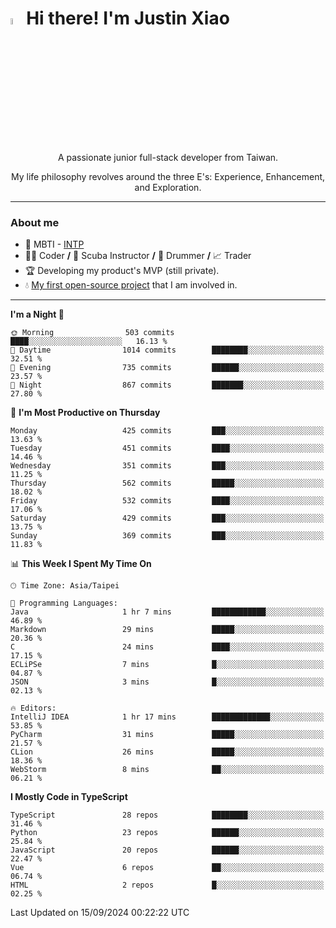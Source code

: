 # <img src="https://media.giphy.com/media/hvRJCLFzcasrR4ia7z/giphy.gif" width="5%">Hi there! I'm Justin Xiao
<p align="center">A passionate junior full-stack developer from Taiwan.  </p>
<p align="center">My life philosophy revolves around the three E's: Experience, Enhancement, and Exploration.</p>

---
### About me
- 👀 MBTI - [INTP](https://www.16personalities.com/intp-personality)
- 👨‍💻 Coder **/** 🤿 Scuba Instructor **/** 🥁 Drummer **/** 📈 Trader
- 🏆 Developing my product's MVP (still private).
- 💧 [My first open-source project](https://github.com/Game-as-a-Service/Game-Lobby-Web) that I am involved in.

---
<!--START_SECTION:waka-->
**I'm a Night 🦉** 

```text
🌞 Morning                503 commits         ████░░░░░░░░░░░░░░░░░░░░░   16.13 % 
🌆 Daytime                1014 commits        ████████░░░░░░░░░░░░░░░░░   32.51 % 
🌃 Evening                735 commits         ██████░░░░░░░░░░░░░░░░░░░   23.57 % 
🌙 Night                  867 commits         ███████░░░░░░░░░░░░░░░░░░   27.80 % 
```
📅 **I'm Most Productive on Thursday** 

```text
Monday                   425 commits         ███░░░░░░░░░░░░░░░░░░░░░░   13.63 % 
Tuesday                  451 commits         ████░░░░░░░░░░░░░░░░░░░░░   14.46 % 
Wednesday                351 commits         ███░░░░░░░░░░░░░░░░░░░░░░   11.25 % 
Thursday                 562 commits         █████░░░░░░░░░░░░░░░░░░░░   18.02 % 
Friday                   532 commits         ████░░░░░░░░░░░░░░░░░░░░░   17.06 % 
Saturday                 429 commits         ███░░░░░░░░░░░░░░░░░░░░░░   13.75 % 
Sunday                   369 commits         ███░░░░░░░░░░░░░░░░░░░░░░   11.83 % 
```


📊 **This Week I Spent My Time On** 

```text
🕑︎ Time Zone: Asia/Taipei

💬 Programming Languages: 
Java                     1 hr 7 mins         ████████████░░░░░░░░░░░░░   46.89 % 
Markdown                 29 mins             █████░░░░░░░░░░░░░░░░░░░░   20.36 % 
C                        24 mins             ████░░░░░░░░░░░░░░░░░░░░░   17.15 % 
ECLiPSe                  7 mins              █░░░░░░░░░░░░░░░░░░░░░░░░   04.87 % 
JSON                     3 mins              █░░░░░░░░░░░░░░░░░░░░░░░░   02.13 % 

🔥 Editors: 
IntelliJ IDEA            1 hr 17 mins        █████████████░░░░░░░░░░░░   53.85 % 
PyCharm                  31 mins             █████░░░░░░░░░░░░░░░░░░░░   21.57 % 
CLion                    26 mins             █████░░░░░░░░░░░░░░░░░░░░   18.36 % 
WebStorm                 8 mins              ██░░░░░░░░░░░░░░░░░░░░░░░   06.21 % 
```

**I Mostly Code in TypeScript** 

```text
TypeScript               28 repos            ████████░░░░░░░░░░░░░░░░░   31.46 % 
Python                   23 repos            ██████░░░░░░░░░░░░░░░░░░░   25.84 % 
JavaScript               20 repos            ██████░░░░░░░░░░░░░░░░░░░   22.47 % 
Vue                      6 repos             ██░░░░░░░░░░░░░░░░░░░░░░░   06.74 % 
HTML                     2 repos             █░░░░░░░░░░░░░░░░░░░░░░░░   02.25 % 
```




 Last Updated on 15/09/2024 00:22:22 UTC
<!--END_SECTION:waka-->
